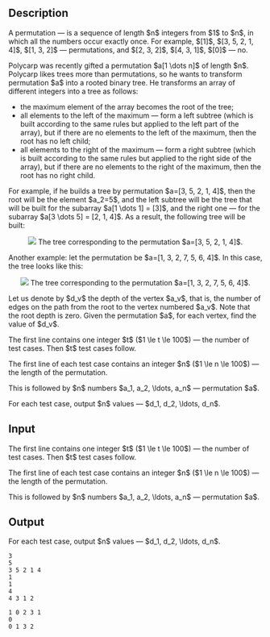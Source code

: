 ## Description

<div><p>A permutation&nbsp;— is a sequence of length $n$ integers from $1$ to $n$, in which all the numbers occur exactly once. For example, $[1]$, $[3, 5, 2, 1, 4]$, $[1, 3, 2]$&nbsp;— permutations, and $[2, 3, 2]$, $[4, 3, 1]$, $[0]$&nbsp;— no.</p><p>Polycarp was recently gifted a permutation $a[1 \dots n]$ of length $n$. Polycarp likes trees more than permutations, so he wants to transform permutation $a$ into a rooted binary tree. He transforms an array of different integers into a tree as follows: </p><ul> <li> the maximum element of the array becomes the root of the tree; </li><li> all elements to the left of the maximum — form a left subtree (which is built according to the same rules but applied to the left part of the array), but if there are no elements to the left of the maximum, then the root has no left child; </li><li> all elements to the right of the maximum — form a right subtree (which is built according to the same rules but applied to the right side of the array), but if there are no elements to the right of the maximum, then the root has no right child. </li></ul><p>For example, if he builds a tree by permutation $a=[3, 5, 2, 1, 4]$, then the root will be the element $a_2=5$, and the left subtree will be the tree that will be built for the subarray $a[1 \dots 1] = [3]$, and the right one — for the subarray $a[3 \dots 5] = [2, 1, 4]$. As a result, the following tree will be built: </p><center> <img class="tex-graphics" src="file://hMVwiBuP.png" style="max-width: 100.0%;max-height: 100.0%;">   <span class="tex-font-size-small">The tree corresponding to the permutation $a=[3, 5, 2, 1, 4]$.</span> </center><p>Another example: let the permutation be $a=[1, 3, 2, 7, 5, 6, 4]$. In this case, the tree looks like this: </p><center> <img class="tex-graphics" src="file://eyrNZSeq.png" style="max-width: 100.0%;max-height: 100.0%;">   <span class="tex-font-size-small">The tree corresponding to the permutation $a=[1, 3, 2, 7, 5, 6, 4]$.</span> </center><p>Let us denote by $d_v$ the depth of the vertex $a_v$, that is, the number of edges on the path from the root to the vertex numbered $a_v$. Note that the root depth is zero. Given the permutation $a$, for each vertex, find the value of $d_v$.</p></div><div class="input-specification"><p>The first line contains one integer $t$ ($1 \le t \le 100$)&nbsp;— the number of test cases. Then $t$ test cases follow.</p><p>The first line of each test case contains an integer $n$ ($1 \le n \le 100$)&nbsp;— the length of the permutation.</p><p>This is followed by $n$ numbers $a_1, a_2, \ldots, a_n$&nbsp;— permutation $a$.</p></div><div class="output-specification"><p>For each test case, output $n$ values&nbsp;— $d_1, d_2, \ldots, d_n$.</p></div>

## Input

<p>The first line contains one integer $t$ ($1 \le t \le 100$)&nbsp;— the number of test cases. Then $t$ test cases follow.</p><p>The first line of each test case contains an integer $n$ ($1 \le n \le 100$)&nbsp;— the length of the permutation.</p><p>This is followed by $n$ numbers $a_1, a_2, \ldots, a_n$&nbsp;— permutation $a$.</p>

## Output

<p>For each test case, output $n$ values&nbsp;— $d_1, d_2, \ldots, d_n$.</p>





```input1
3
5
3 5 2 1 4
1
1
4
4 3 1 2
```




```output1
1 0 2 3 1 
0 
0 1 3 2
```


